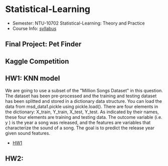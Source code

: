 # Statistical-Learning
- Semester: NTU-10702 Statistical-Learning: Theory and Practice
- Course Info: [syllabus](https://github.com/tzuhsuancheng/Statistical-Learning/blob/master/syllabus%202019%20v1.pdf)

## Final Project: Pet Finder

## Kaggle Competition

## HW1: KNN model
We are going to use a subset of the "Million Songs Dataset" in this question. The dataset has been pre-processed and the training and testing dataset has been splitted and stored in a dictionary data structure. You can load the data from msd_data1.pickle using pickle.load(). There are four elements in the dictionary: X_train, Y_train, X_test, Y_test. As indicated by their names, these four elements are training and testing data. The outcome variable (i.e.  y ) is the year a song was released, and the features are variables that characterize the sound of a song. The goal is to predict the release year given sound features.
- [HW1](https://github.com/tzuhsuancheng/Statistical-Learning/blob/master/HW1/homework1.ipynb)

## HW2: 

